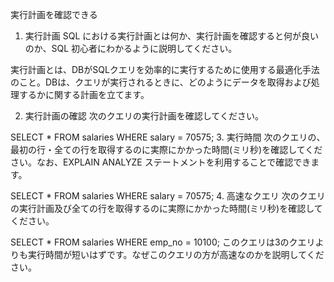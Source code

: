 実行計画を確認できる
1. 実行計画
SQL における実行計画とは何か、実行計画を確認すると何が良いのか、SQL 初心者にわかるように説明してください。

実行計画とは、DBがSQLクエリを効率的に実行するために使用する最適化手法のこと。DBは、クエリが実行されるときに、どのようにデータを取得および処理するかに関する計画を立てます。

2. 実行計画の確認
次のクエリの実行計画を確認してください。

SELECT * FROM salaries WHERE salary = 70575;
3. 実行時間
次のクエリの、最初の行・全ての行を取得するのに実際にかかった時間(ミリ秒)を確認してください。なお、EXPLAIN ANALYZE ステートメントを利用することで確認できます。

SELECT * FROM salaries WHERE salary = 70575;
4. 高速なクエリ
次のクエリの実行計画及び全ての行を取得するのに実際にかかった時間(ミリ秒)を確認してください。

SELECT * FROM salaries WHERE emp_no = 10100;
このクエリは3のクエリよりも実行時間が短いはずです。なぜこのクエリの方が高速なのかを説明してください。